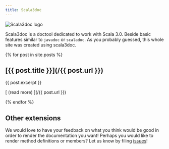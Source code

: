 ```yaml
---
title: Scala3doc
---
```


![Scala3doc logo](/images/scala3doc-logo.png)

Scala3doc is a doctool dedicated to work with Scala 3.0. Beside basic features similar to `javadoc` or `scaladoc`. As you probably guessed, this
whole site was created using scala3doc.

{% for post in site.posts %}
## [{{ post.title }}](/{{ post.url }})

{{ post.excerpt }}

[ (read more) ](/{{ post.url }})

{% endfor %}

## Other extensions

We would love to have your feedback on what you think would be good in order to
render the documentation you want! Perhaps you would like to render method
definitions or members? Let us know by filing
[issues](https://github.com/lampepfl/dotty/issues/new)!